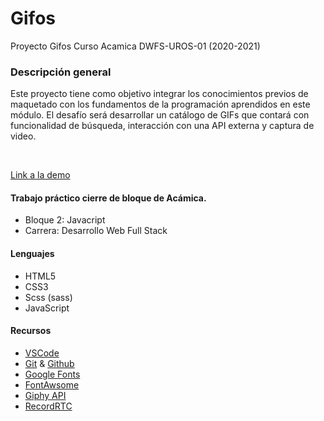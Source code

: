 # Gifos
Proyecto Gifos Curso Acamica DWFS-UROS-01 (2020-2021)

### Descripción general
Este proyecto tiene como objetivo integrar los conocimientos previos de maquetado con los fundamentos de la programación aprendidos en este módulo. El desafío será desarrollar un catálogo de GIFs que contará con funcionalidad de búsqueda, interacción con una API externa y captura de video. 

<br>

[Link a la demo](https://120m4n-gifos.netlify.app/)

#### Trabajo práctico cierre de bloque de Acámica.

* Bloque 2: Javacript
* Carrera: Desarrollo Web Full Stack

#### Lenguajes
* HTML5
* CSS3
* Scss (sass)
* JavaScript

#### Recursos
* [VSCode](https://code.visualstudio.com/)
* [Git](https://git-scm.com/) & [Github](https://github.com/)
* [Google Fonts](https://fonts.google.com/)
* [FontAwsome](https://fontawesome.com/)
* [Giphy API](https://developers.giphy.com/)
* [RecordRTC](https://recordrtc.org/)
